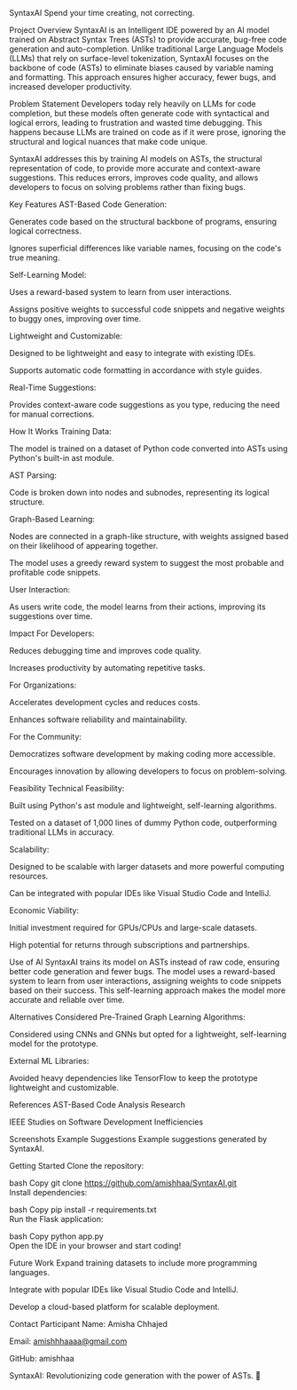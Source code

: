 SyntaxAI
Spend your time creating, not correcting.

Project Overview
SyntaxAI is an Intelligent IDE powered by an AI model trained on Abstract Syntax Trees (ASTs) to provide accurate, bug-free code generation and auto-completion. Unlike traditional Large Language Models (LLMs) that rely on surface-level tokenization, SyntaxAI focuses on the backbone of code (ASTs) to eliminate biases caused by variable naming and formatting. This approach ensures higher accuracy, fewer bugs, and increased developer productivity.

Problem Statement
Developers today rely heavily on LLMs for code completion, but these models often generate code with syntactical and logical errors, leading to frustration and wasted time debugging. This happens because LLMs are trained on code as if it were prose, ignoring the structural and logical nuances that make code unique.

SyntaxAI addresses this by training AI models on ASTs, the structural representation of code, to provide more accurate and context-aware suggestions. This reduces errors, improves code quality, and allows developers to focus on solving problems rather than fixing bugs.

Key Features
AST-Based Code Generation:

Generates code based on the structural backbone of programs, ensuring logical correctness.

Ignores superficial differences like variable names, focusing on the code's true meaning.

Self-Learning Model:

Uses a reward-based system to learn from user interactions.

Assigns positive weights to successful code snippets and negative weights to buggy ones, improving over time.

Lightweight and Customizable:

Designed to be lightweight and easy to integrate with existing IDEs.

Supports automatic code formatting in accordance with style guides.

Real-Time Suggestions:

Provides context-aware code suggestions as you type, reducing the need for manual corrections.

How It Works
Training Data:

The model is trained on a dataset of Python code converted into ASTs using Python's built-in ast module.

AST Parsing:

Code is broken down into nodes and subnodes, representing its logical structure.

Graph-Based Learning:

Nodes are connected in a graph-like structure, with weights assigned based on their likelihood of appearing together.

The model uses a greedy reward system to suggest the most probable and profitable code snippets.

User Interaction:

As users write code, the model learns from their actions, improving its suggestions over time.

Impact
For Developers:

Reduces debugging time and improves code quality.

Increases productivity by automating repetitive tasks.

For Organizations:

Accelerates development cycles and reduces costs.

Enhances software reliability and maintainability.

For the Community:

Democratizes software development by making coding more accessible.

Encourages innovation by allowing developers to focus on problem-solving.

Feasibility
Technical Feasibility:

Built using Python's ast module and lightweight, self-learning algorithms.

Tested on a dataset of 1,000 lines of dummy Python code, outperforming traditional LLMs in accuracy.

Scalability:

Designed to be scalable with larger datasets and more powerful computing resources.

Can be integrated with popular IDEs like Visual Studio Code and IntelliJ.

Economic Viability:

Initial investment required for GPUs/CPUs and large-scale datasets.

High potential for returns through subscriptions and partnerships.

Use of AI
SyntaxAI trains its model on ASTs instead of raw code, ensuring better code generation and fewer bugs. The model uses a reward-based system to learn from user interactions, assigning weights to code snippets based on their success. This self-learning approach makes the model more accurate and reliable over time.

Alternatives Considered
Pre-Trained Graph Learning Algorithms:

Considered using CNNs and GNNs but opted for a lightweight, self-learning model for the prototype.

External ML Libraries:

Avoided heavy dependencies like TensorFlow to keep the prototype lightweight and customizable.

References
AST-Based Code Analysis Research

IEEE Studies on Software Development Inefficiencies

Screenshots
Example Suggestions
Example suggestions generated by SyntaxAI.

Getting Started
Clone the repository:

bash
Copy
git clone https://github.com/amishhaa/SyntaxAI.git  
Install dependencies:

bash
Copy
pip install -r requirements.txt  
Run the Flask application:

bash
Copy
python app.py  
Open the IDE in your browser and start coding!

Future Work
Expand training datasets to include more programming languages.

Integrate with popular IDEs like Visual Studio Code and IntelliJ.

Develop a cloud-based platform for scalable deployment.

Contact
Participant Name: Amisha Chhajed

Email: amishhhaaaa@gmail.com

GitHub: amishhaa

SyntaxAI: Revolutionizing code generation with the power of ASTs. 🚀